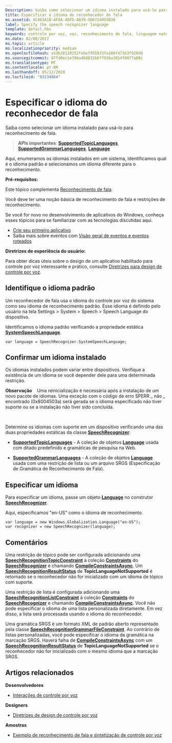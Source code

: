 ```yaml
---
Description: Saiba como selecionar um idioma instalado para usá-lo para reconhecimento de fala.
title: Especificar o idioma do reconhecedor de fala
ms.assetid: 4C463A1B-AF6A-46FD-A839-5D6724955B38
label: Specify the speech recognizer language
template: detail.hbs
keywords: controle por voz, voz, reconhecimento de fala, linguagem natural, ditado, entrada, interação do usuário
ms.date: 02/08/2017
ms.topic: article
ms.localizationpriority: medium
ms.openlocfilehash: a1db38120252febefd55933fa106f473b3f920d8
ms.sourcegitcommit: 87fd0ec1e706a460832b67f936a3014f0877a88c
ms.translationtype: MT
ms.contentlocale: pt-BR
ms.lasthandoff: 05/12/2020
ms.locfileid: "83234864"
---
```

# <a name="specify-the-speech-recognizer-language"></a>Especificar o idioma do reconhecedor de fala


Saiba como selecionar um idioma instalado para usá-lo para reconhecimento de fala.

> **APIs importantes**: [**SupportedTopicLanguages**](https://docs.microsoft.com/uwp/api/windows.media.speechrecognition.speechrecognizer.supportedtopiclanguages), [**SupportedGrammarLanguages**](https://docs.microsoft.com/uwp/api/windows.media.speechrecognition.speechrecognizer.supportedgrammarlanguages), [**Language**](https://docs.microsoft.com/uwp/api/Windows.Globalization.Language)


Aqui, enumeramos os idiomas instalados em um sistema, identificamos qual é o idioma padrão e selecionamos um idioma diferente para o reconhecimento.

**Pré-requisitos:**

Este tópico complementa [Reconhecimento de fala](speech-recognition.md).

Você deve ter uma noção básica de reconhecimento de fala e restrições de reconhecimento.

Se você for novo no desenvolvimento de aplicativos do Windows, conheça esses tópicos para se familiarizar com as tecnologias discutidas aqui.

-   [Crie seu primeiro aplicativo](https://docs.microsoft.com/windows/uwp/get-started/your-first-app)
-   Saiba mais sobre eventos com [Visão geral de eventos e eventos roteados](https://docs.microsoft.com/windows/uwp/xaml-platform/events-and-routed-events-overview)

**Diretrizes de experiência do usuário:**

Para obter dicas úteis sobre o design de um aplicativo habilitado para controle por voz interessante e prático, consulte [Diretrizes para design de controle por voz](https://docs.microsoft.com/windows/uwp/input-and-devices/speech-interactions).

## <a name="identify-the-default-language"></a>Identifique o idioma padrão


Um reconhecedor de fala usa o idioma do controle por voz do sistema como seu idioma de reconhecimento padrão. Esse idioma é definido pelo usuário na tela Settings &gt; System &gt; Speech &gt; Speech Language do dispositivo.

Identificamos o idioma padrão verificando a propriedade estática [**SystemSpeechLanguage**](https://docs.microsoft.com/uwp/api/windows.media.speechrecognition.speechrecognizer.systemspeechlanguage).

```CSharp
var language = SpeechRecognizer.SystemSpeechLanguage; 
```

## <a name="confirm-an-installed-language"></a>Confirmar um idioma instalado


Os idiomas instalados podem variar entre dispositivos. Verifique a existência de um idioma se você depender dele para uma determinada restrição.

**Observação**    Uma reinicialização é necessária após a instalação de um novo pacote de idiomas. Uma exceção com o código de erro SPERR \_ não \_ encontrado (0x8004503a) será gerada se o idioma especificado não tiver suporte ou se a instalação não tiver sido concluída.

 

Determine os idiomas com suporte em um dispositivo verificando uma das duas propriedades estáticas da classe [**SpeechRecognizer**](https://docs.microsoft.com/uwp/api/Windows.Media.SpeechRecognition.SpeechRecognizer):

-   [**SupportedTopicLanguages**](https://docs.microsoft.com/uwp/api/windows.media.speechrecognition.speechrecognizer.supportedtopiclanguages) - A coleção de objetos [**Language**](https://docs.microsoft.com/uwp/api/Windows.Globalization.Language) usada com ditado predefinido e gramáticas de pesquisa na Web.

-   [**SupportedGrammarLanguages**](https://docs.microsoft.com/uwp/api/windows.media.speechrecognition.speechrecognizer.supportedgrammarlanguages) - A coleção de objetos [**Language**](https://docs.microsoft.com/uwp/api/Windows.Globalization.Language) usada com uma restrição de lista ou um arquivo SRGS (Especificação de Gramática de Reconhecimento de Fala).

## <a name="specify-a-language"></a>Especificar um idioma


Para especificar um idioma, passe um objeto [**Language**](https://docs.microsoft.com/uwp/api/Windows.Globalization.Language) no construtor [**SpeechRecognizer**](https://docs.microsoft.com/uwp/api/Windows.Media.SpeechRecognition.SpeechRecognizer).

Aqui, especificamos "en-US" como o idioma de reconhecimento.


```CSharp
var language = new Windows.Globalization.Language("en-US"); 
var recognizer = new SpeechRecognizer(language); 
```

## <a name="remarks"></a>Comentários


Uma restrição de tópico pode ser configurada adicionando uma [**SpeechRecognitionTopicConstraint**](https://docs.microsoft.com/uwp/api/Windows.Media.SpeechRecognition.SpeechRecognitionTopicConstraint) à coleção [**Constraints**](https://docs.microsoft.com/uwp/api/windows.media.speechrecognition.speechrecognizer.constraints) do [**SpeechRecognizer**](https://docs.microsoft.com/uwp/api/Windows.Media.SpeechRecognition.SpeechRecognizer) e chamando [**CompileConstraintsAsync**](https://docs.microsoft.com/uwp/api/windows.media.speechrecognition.speechrecognizer.compileconstraintsasync). Um [**SpeechRecognitionResultStatus**](https://docs.microsoft.com/uwp/api/Windows.Media.SpeechRecognition.SpeechRecognitionResultStatus) de **TopicLanguageNotSupported** é retornado se o reconhecedor não for inicializado com um idioma de tópico com suporte.

Uma restrição de lista é configurada adicionando uma [**SpeechRecognitionListConstraint**](https://docs.microsoft.com/uwp/api/Windows.Media.SpeechRecognition.SpeechRecognitionListConstraint) à coleção [**Constraints**](https://docs.microsoft.com/uwp/api/windows.media.speechrecognition.speechrecognizer.constraints) do [**SpeechRecognizer**](https://docs.microsoft.com/uwp/api/Windows.Media.SpeechRecognition.SpeechRecognizer) e chamando [**CompileConstraintsAsync**](https://docs.microsoft.com/uwp/api/windows.media.speechrecognition.speechrecognizer.compileconstraintsasync). Você não pode especificar o idioma de uma lista personalizada diretamente. Em vez disso, a lista será processada usando o idioma do reconhecedor.

Uma gramática SRGS é um formato XML de padrão aberto representado pela classe [**SpeechRecognitionGrammarFileConstraint**](https://docs.microsoft.com/uwp/api/Windows.Media.SpeechRecognition.SpeechRecognitionGrammarFileConstraint). Ao contrário de listas personalizadas, você pode especificar o idioma da gramática na marcação SRGS. Haverá falha de [**CompileConstraintsAsync**](https://docs.microsoft.com/uwp/api/windows.media.speechrecognition.speechrecognizer.compileconstraintsasync) com um [**SpeechRecognitionResultStatus**](https://docs.microsoft.com/uwp/api/Windows.Media.SpeechRecognition.SpeechRecognitionResultStatus) de **TopicLanguageNotSupported** se o reconhecedor não for inicializado com o mesmo idioma que a marcação SRGS.

## <a name="related-articles"></a>Artigos relacionados

**Desenvolvedores**

* [Interações de controle por voz](speech-interactions.md)

**Designers**

* [Diretrizes de design de controle por voz](https://docs.microsoft.com/windows/uwp/input-and-devices/speech-interactions)

**Amostras**

* [Exemplo de reconhecimento de fala e sintetização de controle por voz](https://github.com/Microsoft/Windows-universal-samples/tree/master/Samples/SpeechRecognitionAndSynthesis)
 

 




